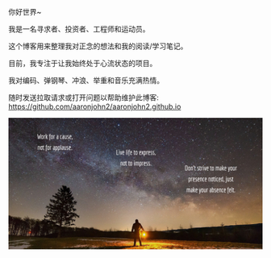 你好世界~

我是一名寻求者、投资者、工程师和运动员。

这个博客用来整理我对正念的想法和我的阅读/学习笔记。

目前，我专注于让我始终处于心流状态的项目。

我对编码、弹钢琴、冲浪、举重和音乐充满热情。

随时发送拉取请求或打开问题以帮助维护此博客: https://github.com/aaronjohn2/aaronjohn2.github.io

![](/assets/quote.jpg)

